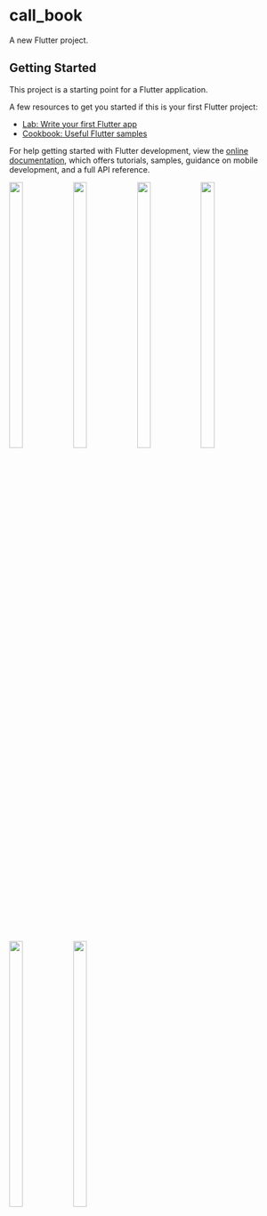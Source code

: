 # call_book

A new Flutter project.

## Getting Started

This project is a starting point for a Flutter application.

A few resources to get you started if this is your first Flutter project:

- [Lab: Write your first Flutter app](https://docs.flutter.dev/get-started/codelab)
- [Cookbook: Useful Flutter samples](https://docs.flutter.dev/cookbook)

For help getting started with Flutter development, view the
[online documentation](https://docs.flutter.dev/), which offers tutorials,
samples, guidance on mobile development, and a full API reference.


<p>
<img src = "https://user-images.githubusercontent.com/113697861/221611203-ae64a146-c1b9-48cd-bbd7-91a61178368e.png" width=22% height=35%>
 <img src = "https://user-images.githubusercontent.com/113697861/221611163-0accee03-39df-4ccd-b7c3-e27870a60b4e.png" width=22% height=35%>
 <img src = "https://user-images.githubusercontent.com/113697861/221611180-869177ab-f1af-4ee8-b905-31f6e17e682d.png" width=22% height=35%>
 <img src = "https://user-images.githubusercontent.com/113697861/221611187-86492844-2903-42a4-9b85-36aaa2a0fd44.png" width=22% height=35%>
 <img src = "https://user-images.githubusercontent.com/113697861/221611198-c419e6dc-ea6e-4fcd-b28d-0dac9a5e68de.png" width=22% height=35%>
 <img src = "https://user-images.githubusercontent.com/113697861/221611193-e12d542f-0a03-4ee3-80a8-3e0822acc14d.png" width=22% height=35%>
 
 
 
</p>

